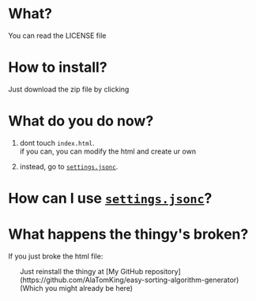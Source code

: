 <!-- VSCode users, if you see this, click [Ctrl+Shift+V] or [Cmd+Shift+V] -->

# What?
You can read the LICENSE file 

# How to install?
Just download the zip file by clicking

# What do you do now?
1. dont touch `index.html`. <br>
if you can, you can modify the html and create ur own

2. instead, go to [`settings.jsonc`](./settings.jsonc).

# How can I use [`settings.jsonc`](./settings.jsonc)?

# What happens the thingy's broken?
If you just broke the html file:<br>
<ul>Just reinstall the thingy at [My GitHub repository](https://github.com/AlaTomKing/easy-sorting-algorithm-generator) (Which you might already be here)
